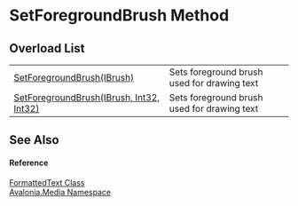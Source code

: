 # SetForegroundBrush Method


## Overload List
<table>
<tr>
<td><a href="M_Avalonia_Media_FormattedText_SetForegroundBrush_1">SetForegroundBrush(IBrush)</a></td>
<td>Sets foreground brush used for drawing text</td>
</tr>
<tr>
<td><a href="M_Avalonia_Media_FormattedText_SetForegroundBrush">SetForegroundBrush(IBrush, Int32, Int32)</a></td>
<td>Sets foreground brush used for drawing text</td>
</tr>
</table>

## See Also


#### Reference
<a href="T_Avalonia_Media_FormattedText">FormattedText Class</a>  
<a href="N_Avalonia_Media">Avalonia.Media Namespace</a>  
